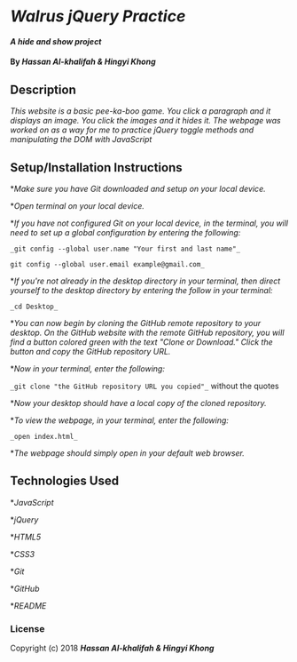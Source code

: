 # _Walrus jQuery Practice_

#### _A hide and show project_

#### By _**Hassan Al-khalifah & Hingyi Khong**_

## Description

_This website is a basic pee-ka-boo game. You click a paragraph and it displays an image. You click the images and it hides it. The webpage was worked on as a way for me to practice jQuery toggle methods and manipulating the DOM with JavaScript_

## Setup/Installation Instructions

*_Make sure you have Git downloaded and setup on your local device._

*_Open terminal on your local device._

*_If you have not configured Git on your local device, in the terminal, you will need to set up a global configuration by entering the following:_

```
_git config --global user.name "Your first and last name"_

git config --global user.email example@gmail.com_
```
*_If you're not already in the desktop directory in your terminal, then direct yourself to the desktop directory by entering the follow in your terminal:_

`_cd Desktop_`

*_You can now begin by cloning the GitHub remote repository to your desktop. On the GitHub website with the remote GitHub repository, you will find a button colored green with the text "Clone or Download." Click the button and copy the GitHub repository URL._

*_Now in your terminal, enter the following:_

`_git clone "the GitHub repository URL you copied"_` without the quotes

*_Now your desktop should have a local copy of the cloned repository._

*_To view the webpage, in your terminal, enter the following:_

`_open index.html_`

*_The webpage should simply open in your default web browser._

## Technologies Used

*_JavaScript_

*_jQuery_

*_HTML5_

*_CSS3_

*_Git_

*_GitHub_

*_README_

### License

Copyright (c) 2018 **_Hassan Al-khalifah & Hingyi Khong_**
